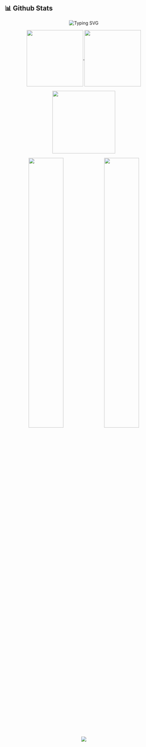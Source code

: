 ## 📊 Github Stats

<p align="center">
  <img src="https://readme-typing-svg.demolab.com?font=Fira+Code&pause=1000&color=F7B93D&width=435&lines=Tech+Explorer+%F0%9F%9A%80;Code.+Create.+Inspire.+%F0%9F%96%A5%EF%B8%8F;Always+learning+something+new+%F0%9F%92%AA" alt="Typing SVG" />
</p>

<p align="center">
  <a href="https://github.com/piyushgupta246/github-readme-stats">
    <img height="180" align="center" src="https://github-readme-stats-five-theta-40.vercel.app/api?username=piyushgupta246&show_icons=true&include_all_commits=true&theme=ambient_gradient" />
  </a>
  <a href="https://github.com/piyushgupta246/convoychat">
    <img height="180" align="center" src="https://github-readme-stats-five-theta-40.vercel.app/api/top-langs/?username=piyushgupta246&layout=compact&langs_count=8&theme=ambient_gradient" />
  </a>
</p>

<p align="center">
  <img height="200" src="https://leetcard.jacoblin.cool/pgupta246?theme=dark&font=Karma&ext=contest" />
</p>

<p align="center">
  <img src="https://github-readme-stats.vercel.app/api?username=piyushgupta246&show_icons=true&theme=radical&hide_border=true" width="47%" />
  <img src="https://streak-stats.demolab.com?user=piyushgupta246&theme=radical&hide_border=true" width="47%" />
</p>

<p align="center">
  <img src="https://github-readme-activity-graph.vercel.app/graph?username=piyushgupta246&theme=react-dark&hide_border=true" />
</p>
